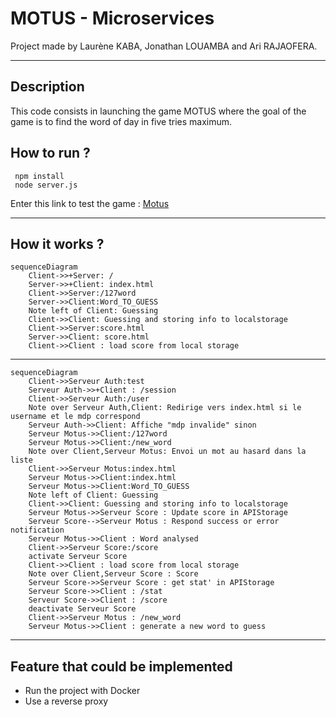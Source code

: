 # MOTUS - Microservices 
Project made by Laurène KABA, Jonathan LOUAMBA and Ari RAJAOFERA.

---

## Description
This code consists in launching the game MOTUS where the goal of the game is to find the word of day in five tries maximum.

## How to run ?
```
 npm install
 node server.js
```
Enter this link to test the game : [Motus](http://localhost:3000)

---

## How it works ?

```mermaid
sequenceDiagram
    Client->>+Server: /
    Server->>+Client: index.html
    Client->>Server:/127word
    Server->>Client:Word_TO_GUESS
    Note left of Client: Guessing
    Client->>Client: Guessing and storing info to localstorage
    Client->>Server:score.html
    Server->>Client: score.html
    Client->>Client : load score from local storage
```

---

```mermaid
sequenceDiagram
    Client->>Serveur Auth:test
    Serveur Auth->>+Client : /session
    Client->>Serveur Auth:/user
    Note over Serveur Auth,Client: Redirige vers index.html si le username et le mdp correspond
    Serveur Auth->>Client: Affiche "mdp invalide" sinon
    Serveur Motus->>Client:/127word
    Serveur Motus->>Client:/new_word
    Note over Client,Serveur Motus: Envoi un mot au hasard dans la liste
    Client->>Serveur Motus:index.html
    Serveur Motus->>Client:index.html
    Serveur Motus->>Client:Word_TO_GUESS
    Note left of Client: Guessing
    Client->>Client: Guessing and storing info to localstorage
    Serveur Motus->>Serveur Score : Update score in APIStorage
    Serveur Score-->Serveur Motus : Respond success or error notification
    Serveur Motus->>Client : Word analysed
    Client->>Serveur Score:/score
    activate Serveur Score
    Client->>Client : load score from local storage
    Note over Client,Serveur Score : Score
    Serveur Score->>Serveur Score : get stat' in APIStorage
    Serveur Score->>Client : /stat
    Serveur Score->>Client : /score
    deactivate Serveur Score
    Client->>Serveur Motus : /new_word
    Serveur Motus->>Client : generate a new word to guess
 ```
 ---
 ## Feature that could be implemented
 * Run the project with Docker
 * Use a reverse proxy
